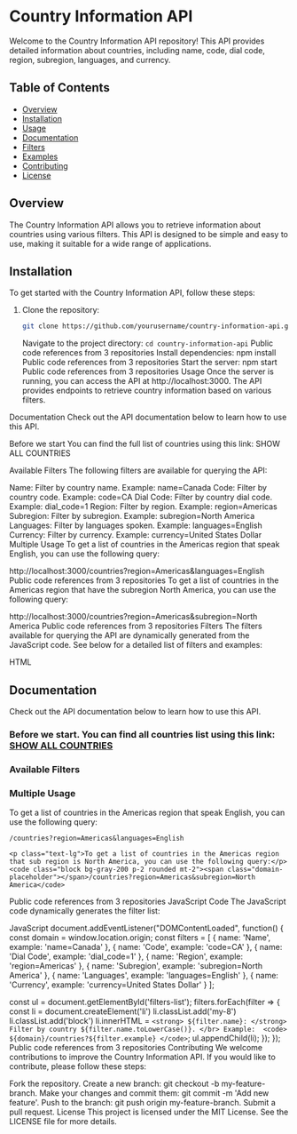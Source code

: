 # Country Information API

Welcome to the Country Information API repository! This API provides detailed information about countries, including name, code, dial code, region, subregion, languages, and currency.

## Table of Contents

- [Overview](#overview)
- [Installation](#installation)
- [Usage](#usage)
- [Documentation](#documentation)
- [Filters](#filters)
- [Examples](#examples)
- [Contributing](#contributing)
- [License](#license)

## Overview

The Country Information API allows you to retrieve information about countries using various filters. This API is designed to be simple and easy to use, making it suitable for a wide range of applications.

## Installation

To get started with the Country Information API, follow these steps:

1. Clone the repository:
   ```sh
   git clone https://github.com/yourusername/country-information-api.git
   ```

   Navigate to the project directory:
``` cd country-information-api ```
Public code references from 3 repositories
Install dependencies:
npm install
Public code references from 3 repositories
Start the server:
npm start
Public code references from 3 repositories
Usage
Once the server is running, you can access the API at http://localhost:3000. The API provides endpoints to retrieve country information based on various filters.

Documentation
Check out the API documentation below to learn how to use this API.

Before we start
You can find the full list of countries using this link: SHOW ALL COUNTRIES

Available Filters
The following filters are available for querying the API:

Name: Filter by country name. Example: name=Canada
Code: Filter by country code. Example: code=CA
Dial Code: Filter by country dial code. Example: dial_code=1
Region: Filter by region. Example: region=Americas
Subregion: Filter by subregion. Example: subregion=North America
Languages: Filter by languages spoken. Example: languages=English
Currency: Filter by currency. Example: currency=United States Dollar
Multiple Usage
To get a list of countries in the Americas region that speak English, you can use the following query:

http://localhost:3000/countries?region=Americas&languages=English
Public code references from 3 repositories
To get a list of countries in the Americas region that have the subregion North America, you can use the following query:

http://localhost:3000/countries?region=Americas&subregion=North America
Public code references from 3 repositories
Filters
The filters available for querying the API are dynamically generated from the JavaScript code. See below for a detailed list of filters and examples:

HTML
<section class="mb-8" id="docs">
  <h2 class="text-2xl font-bold mb-2">Documentation</h2>
  <p class="text-lg mb-4">Check out the API documentation below to learn how to use this API.</p>
  <div class="bg-gray-100 p-6 rounded-lg shadow-inner">
    <h3 class="text-xl font-semibold mb-2">Before we start. You can find all countries list using this link: <a target="_blank" href="/countries" class="text-cyan-600 hover:text-cyan-800">SHOW ALL COUNTRIES</a></h3>
    <h3 class="text-xl font-semibold mb-2">Available Filters</h3>
    <ul id="filters-list" class="list-disc list-inside"></ul>
    <h3 class="text-xl font-semibold mt-4 mb-2">Multiple Usage</h3>
    <p class="text-lg">To get a list of countries in the Americas region that speak English, you can use the following query:</p>
    <code class="block bg-gray-200 p-2 rounded mt-2"><span class="domain-placeholder"></span>/countries?region=Americas&languages=English</code><br>
    
    <p class="text-lg">To get a list of countries in the Americas region that sub region is North America, you can use the following query:</p>
    <code class="block bg-gray-200 p-2 rounded mt-2"><span class="domain-placeholder"></span>/countries?region=Americas&subregion=North America</code>
  </div>
</section>
Public code references from 3 repositories
JavaScript Code
The JavaScript code dynamically generates the filter list:

JavaScript
document.addEventListener("DOMContentLoaded", function() {
  const domain = window.location.origin;
  const filters = [
    { name: 'Name', example: 'name=Canada' },
    { name: 'Code', example: 'code=CA' },
    { name: 'Dial Code', example: 'dial_code=1' },
    { name: 'Region', example: 'region=Americas' },
    { name: 'Subregion', example: 'subregion=North America' },
    { name: 'Languages', example: 'languages=English' },
    { name: 'Currency', example: 'currency=United States Dollar' }
  ];

  const ul = document.getElementById('filters-list');
  filters.forEach(filter => {
    const li = document.createElement('li')
    li.classList.add('my-8')
    li.classList.add('block')
    li.innerHTML = `<strong>
                      ${filter.name}:
                    </strong> 
                    Filter by country ${filter.name.toLowerCase()}. </br>
                    Example: 
                    <code>
                      ${domain}/countries?${filter.example}
                    </code>`;
    ul.appendChild(li);
  });
});
Public code references from 3 repositories
Contributing
We welcome contributions to improve the Country Information API. If you would like to contribute, please follow these steps:

Fork the repository.
Create a new branch: git checkout -b my-feature-branch.
Make your changes and commit them: git commit -m 'Add new feature'.
Push to the branch: git push origin my-feature-branch.
Submit a pull request.
License
This project is licensed under the MIT License. See the LICENSE file for more details.
